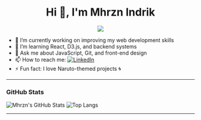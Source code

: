 <h1 align="center">Hi 👋, I'm Mhrzn Indrik</h1>
<p align="center">
  <img src="https://readme-typing-svg.herokuapp.com?font=Fira+Code&size=22&pause=1000&center=true&width=435&lines=Junior+Software+Developer;Web+Dev+%7C+Open+Source+Enthusiast;Always+learning+new+things" />
</p>

- 🔭 I’m currently working on improving my web development skills  
- 🌱 I’m learning React, D3.js, and backend systems  
- 💬 Ask me about JavaScript, Git, and front-end design  
- 📫 How to reach me: [![LinkedIn](https://img.shields.io/badge/LinkedIn-blue?style=for-the-badge&logo=linkedin)](https://www.linkedin.com/in/indrik-maharjan-039192348)
- ⚡ Fun fact: I love Naruto-themed projects 🌀

---

### GitHub Stats

![Mhrzn's GitHub Stats](https://github-readme-stats.vercel.app/api?username=mhrznindrik&show_icons=true&theme=tokyonight)
![Top Langs](https://github-readme-stats.vercel.app/api/top-langs/?username=mhrznindrik&layout=compact&theme=tokyonight)

---

